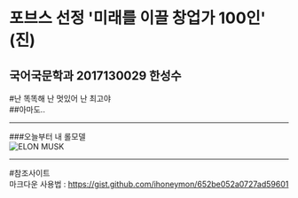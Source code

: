 포브스 선정 '미래를 이끌 창업가 100인' (진)   
===========================================


국어국문학과 2017130029 한성수   
-------------------------------------------


#난 똑똑해 난 멋있어 난 최고야   
##아마도..

***

###오늘부터 내 롤모델   
![ELON MUSK](https://image.ytn.co.kr/general/jpg/2021/1029/202110291540080554_d.jpg)


***

#참조사이트   
마크다운 사용법 : <https://gist.github.com/ihoneymon/652be052a0727ad59601>
